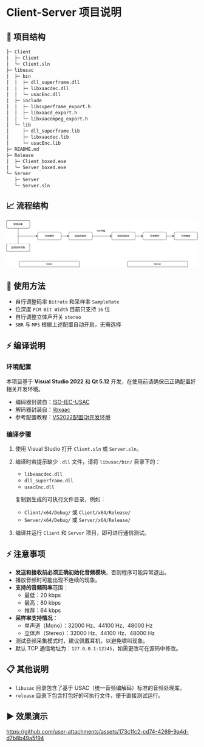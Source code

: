 
# Client-Server 项目说明

## 📁 项目结构

```
├─ Client
│  ├─ Client
│  └─ Client.sln
├─ libusac
│  ├─ bin
│  │  ├─ dll_superframe.dll
│  │  ├─ libxaacdec.dll
│  │  └─ usacEnc.dll
│  ├─ include
│  │  ├─ libsuperframe_export.h
│  │  ├─ libxaacd_export.h
│  │  └─ libxaacempeg_export.h
│  └─ lib
│     ├─ dll_superframe.lib
│     ├─ libxaacdec.lib
│     └─ usacEnc.lib
├─ README.md
├─ Release
│  ├─ Client_boxed.exe
│  └─ Server_boxed.exe
└─ Server
   ├─ Server
   └─ Server.sln

```
## 📈 流程结构

![流程图](https://raw.githubusercontent.com/xdzqyyds/draw.io/main/client-server.svg)

## 🚀 使用方法

- 自行调整码率 `Bitrate` 和采样率 `SampleRate`
- 位深度 `PCM Bit Width` 目前只支持 `16` 位
- 自行调整立体声开关 `stereo`
- `SBR` 与 `MPS` 根据上述配置自动开启，无需选择

## ⚡ 编译说明

### 环境配置

本项目基于 **Visual Studio 2022** 和 **Qt 5.12** 开发，在使用前请确保已正确配置好相关开发环境。
- 编码器封装自：[ISO-IEC-USAC](https://github.com/xdzqyyds/ISO-IEC-USAC)
- 解码器封装自：[libxaac](https://github.com/ittiam-systems/libxaac)
- 参考配置教程：[VS2022配置Qt开发环境](https://blog.csdn.net/MelyLenient/article/details/123854069)

### 编译步骤

1. 使用 Visual Studio 打开 `Client.sln` 或 `Server.sln`。
2. 编译时若提示缺少 `.dll` 文件，请将 `libusac/bin/` 目录下的：
   - `libxaacdec.dll`
   - `dll_superframe.dll`
   - `usacEnc.dll`
   
   复制到生成的可执行文件目录，例如：
   - `Client/x64/Debug/` 或 `Client/x64/Release/`
   - `Server/x64/Debug/` 或 `Server/x64/Release/`
   
3. 编译并运行 `Client` 和 `Server` 项目，即可进行通信测试。

## ⚡ 注意事项

- **发送和接收前必须正确初始化音频模块**，否则程序可能异常退出。
- 播放音频时可能出现不连续的现象。
- **支持的音频码率**范围：
  - 最低：20 kbps
  - 最高：80 kbps
  - 推荐：64 kbps
- **采样率支持情况**：
  - 单声道（Mono）：32000 Hz、44100 Hz、48000 Hz
  - 立体声（Stereo）：32000 Hz、44100 Hz、48000 Hz
- 测试音频采集模式时，建议佩戴耳机，以避免啸叫现象。
- 默认 TCP 通信地址为：`127.0.0.1:12345`，如需更改可在源码中修改。

## 📋 其他说明

- `libusac` 目录包含了基于 USAC（统一音频编解码）标准的音频处理库。
- `release` 目录下包含打包好的可执行文件，便于直接测试运行。

## ▶️ 效果演示

https://github.com/user-attachments/assets/173c1fc2-cd74-4269-9a4d-d7b8b49a5f94
